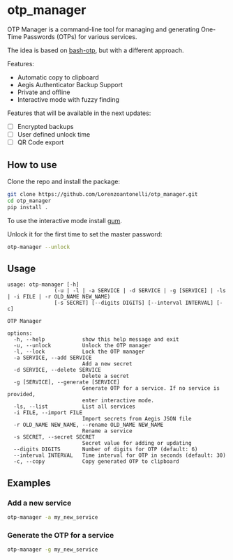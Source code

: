 # otp_manager

OTP Manager is a command-line tool for managing and generating One-Time Passwords (OTPs) for various services.

The idea is based on [bash-otp](https://github.com/poolpog/bash-otp), but with a different approach.

Features:
* Automatic copy to clipboard
* Aegis Authenticator Backup Support
* Private and offline
* Interactive mode with fuzzy finding

Features that will be available in the next updates:
- [ ] Encrypted backups
- [ ] User defined unlock time
- [ ] QR Code export

## How to use

Clone the repo and install the package:
```bash
git clone https://github.com/Lorenzoantonelli/otp_manager.git
cd otp_manager
pip install .
```

To use the interactive mode install [gum](https://github.com/charmbracelet/gum).

Unlock it for the first time to set the master password:
```bash
otp-manager --unlock
```

## Usage
```
usage: otp-manager [-h]
               (-u | -l | -a SERVICE | -d SERVICE | -g [SERVICE] | -ls | -i FILE | -r OLD_NAME NEW_NAME)
               [-s SECRET] [--digits DIGITS] [--interval INTERVAL] [-c]

OTP Manager

options:
  -h, --help            show this help message and exit
  -u, --unlock          Unlock the OTP manager
  -l, --lock            Lock the OTP manager
  -a SERVICE, --add SERVICE
                        Add a new secret
  -d SERVICE, --delete SERVICE
                        Delete a secret
  -g [SERVICE], --generate [SERVICE]
                        Generate OTP for a service. If no service is provided,
                        enter interactive mode.
  -ls, --list           List all services
  -i FILE, --import FILE
                        Import secrets from Aegis JSON file
  -r OLD_NAME NEW_NAME, --rename OLD_NAME NEW_NAME
                        Rename a service
  -s SECRET, --secret SECRET
                        Secret value for adding or updating
  --digits DIGITS       Number of digits for OTP (default: 6)
  --interval INTERVAL   Time interval for OTP in seconds (default: 30)
  -c, --copy            Copy generated OTP to clipboard
```

## Examples
### Add a new service
```bash
otp-manager -a my_new_service
```

### Generate the OTP for a service
```bash
otp-manager -g my_new_service
```

